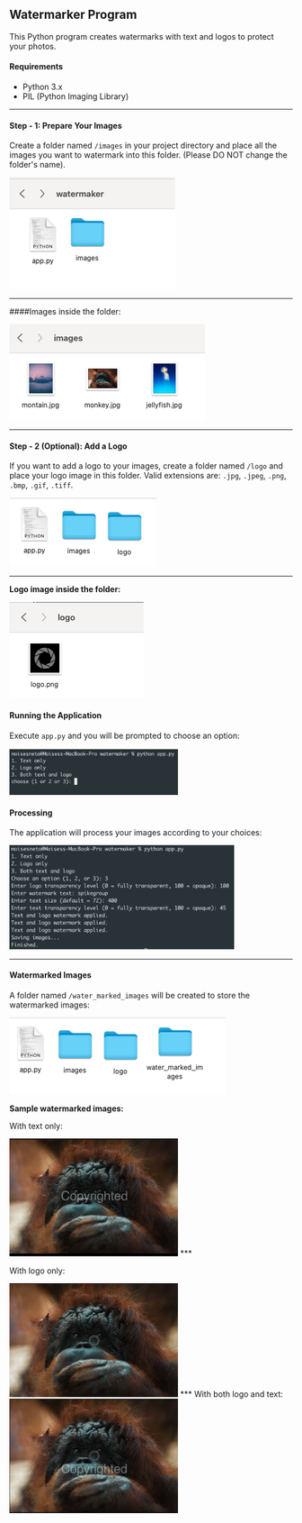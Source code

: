 ## Watermarker Program
This Python program creates watermarks with text and logos to protect your photos.

#### Requirements
- Python 3.x
- PIL (Python Imaging Library)
***
#### Step - 1: Prepare Your Images
Create a folder named `/images` in your project directory and place all the images you want to watermark into this folder. (Please DO NOT change the folder's name).

![Create /images folder](./screen-shots/image-folder.png)
***
####Images inside the folder:

![Images in /images folder](./screen-shots/all-images-in-folder.png)
***
#### Step - 2 (Optional): Add a Logo
If you want to add a logo to your images, create a folder named `/logo` and place your logo image in this folder. Valid extensions are: `.jpg`, `.jpeg`, `.png`, `.bmp`, `.gif`, `.tiff`.

![Create /logo folder](./screen-shots/logo-folder.png)
***
**Logo image inside the folder:**

![Logo image](./screen-shots/logo-image.png)

#### Running the Application
Execute `app.py` and you will be prompted to choose an option:

<img src="./screen-shots/select-option.png" alt="Processing" width="300"/>

#### Processing
The application will process your images according to your choices:

<img src="./screen-shots/processing.png" alt="Processing" width="400"/>

***
#### Watermarked Images
A folder named `/water_marked_images` will be created to store the watermarked images:

![Watermarked images folder](./screen-shots/folder-created.png)

**Sample watermarked images:**


With text only:

<img src="./screen-shots/image-text.png" alt="Processing" width="300"/>
***

With logo only:

<img src="./screen-shots/image-only-logo.png" alt="Processing" width="300"/>
***
With both logo and text:

<img src="./screen-shots/image-logo-text.png" alt="Processing" width="300"/>
